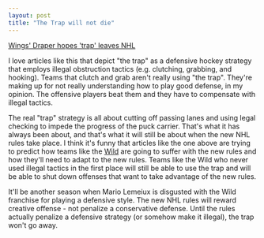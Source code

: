 ```yaml
---
layout: post
title: "The Trap will not die"
---
```


<p><a href="http://www.tsn.ca/nhl/news_story.asp?ID=135693" target="_blank">Wings' Draper hopes 'trap' leaves NHL</a></p>
<p>I love articles like this that depict "the trap" as a defensive hockey strategy that employs illegal obstruction tactics (e.g. clutching, grabbing, and hooking). Teams that clutch and grab aren't really using "the trap". They're making up for not really understanding how to play good defense, in my opinion. The offensive players beat them and they have to compensate with illegal tactics.</p>
<p>The real "trap" strategy is all about cutting off passing lanes and using legal checking to impede the progress of the puck carrier. That's what it has always been about, and that's what it will still be about when the new NHL rules take place. I think it's funny that articles like the one above are trying to predict how teams like the <a href="http://www.wild.com" target="_blank">Wild</a> are going to suffer with the new rules and how they'll need to adapt to the new rules. Teams like the Wild who never used illegal tactics in the first place will still be able to use the trap and will be able to shut down offenses that want to take advantage of the new rules.</p>
<p>It'll be another season when Mario Lemeiux is disgusted with the Wild franchise for playing a defensive style.  The new NHL rules will reward creative offense - not penalize a conservative defense.  Until the rules actually penalize a defensive strategy (or somehow make it illegal), the trap won't go away.</p>
 
